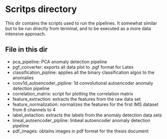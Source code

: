 # Scritps directory
This dir contains the scripts used to run the pipelines. It somewhat similar but to be run directly from terminal, and to be executed as a more data intensive approach.
## File in this dir
* pca_pipeline: PCA anomaly detection pipeline
* pgf_converter: exports all data plot to .pgf format for Latex
* classification_pipline: applies all the binary classification algos to the anomalies
* conv1d_autoencoder_pipline: 1d convolutional autoencoder anomaly detection pipeline
* correlation_matrix: script for plotting the correlation matrix
* feature_extraction: extracts the features from the raw data set
* feature_normalization: normalizes the features for the first IMS dataset from 8 channels to 4
* label_extaction: extracts the labels from the anomaly detection data sets
* lineal_autoencoder_pipline: linbeal autoencoder anomaly detection pipeline 
* pdf_images: obtains images in pdf format for the thesis document
